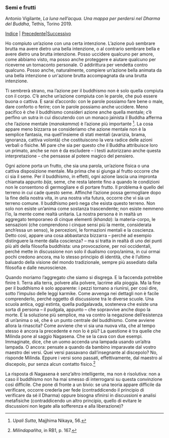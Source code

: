 <link rel="stylesheet" href="../assets/style.css">

### Semi e frutti

Antonio Vigilante, _La luna nell’acqua. Una mappa per perdersi nel Dharma del Buddha_, Tethis, Torino 2019.

[Indice](index.md) | [Precedente](intenzione.md)|[Successivo](la-ruota.md)

Ho compiuto un’azione con una certa intenzione. L’azione può sembrare brutta ma avere dietro una bella intenzione, o al contrario sembrare bella e avere dietro una brutta intenzione. Posso uccidere qualcuno per amore, come abbiamo visto, ma posso anche proteggere e aiutare qualcuno per riceverne un tornaconto personale. O addirittura per vendetta contro qualcuno. Posso anche, naturalmente, compiere un’azione bella animata da una bella intenzione o un'azione brutta accompagnata da una brutta intenzione.

Ti sembrerà strano, ma l’azione per il buddhismo non è solo quella compiuta con il corpo. C’è anche un’azione compiuta con le parole, che può essere buona o cattiva. E sarai d’accordo: con le parole possiamo fare bene o male, dare conforto o ferire; con le parole possiamo anche uccidere. Meno pacifico è che il buddhismo consideri azione anche quella mentale; c’è perfino un sutra in cui discutendo con un monaco jainista il Buddha afferma che l’azione mentale (_manokamma_) è l’azione più importante [^26]. La cosa appare meno bizzarra se consideriamo che azione mentale non è la semplice fantasia, ma quell’insieme di stati mentali (avarizia, brama, ignoranza, cattiva volontà) che costituiscono la vera radice delle azioni verbali o fisiche. Mi pare che sia per questo che il Buddha attribuisce loro un primato, anche se non è da escludere – i testi autorizzano anche questa interpretazione – che pensasse al potere magico del pensiero.

Ogni azione porta un frutto, che sia una parola, un’azione fisica o una cattiva disposizione mentale. Ma prima che si giunga al frutto occorre che ci sia il seme. Per il buddhismo, in effetti, ogni azione lascia una impronta chiamata appunto _bija_, seme, che resta latente fino a quando le condizioni non le consentono di germogliare e di portare frutto. Il problema è quello del terreno in cui cade questo seme. Affinché l’azione possa germogliare dopo la fine della nostra vita, in una nostra vita futura, occorre che vi sia un terreno comune. Il buddhismo però nega che esista questo terreno. Non solo non esiste un’anima come sostanza trascendente; non esiste nemmeno l’io, la mente come realtà unitaria. La nostra persona è in realtà un aggregato temporaneo di cinque elementi (_khanda_): la materia-corpo, le sensazioni (che comprendono i cinque sensi più la mente, considerata anch’essa un senso), le percezioni, le formazioni mentali e la coscienza. Detto così, appare una cosa abbastanza bizzarra – perché ad esempio distinguere la mente dalla coscienza? – ma si tratta in realtà di uno dei punti più alti della filosofia buddhista: una provocazione, per noi occidentali, perché mette in discussione non solo il dualismo corpo/anima, in cui ormai pochi credono ancora, ma lo stesso principio di identità, che è l’ultimo baluardo della visione del mondo tradizionale, sempre più assediato dalla filosofia e dalle neuroscienze.

Quando moriamo l’aggregato che siamo si disgrega. E la faccenda potrebbe finire lì. Terra alla terra, polvere alla polvere, lacrime alla pioggia. Ma la fine per il buddhismo è solo apparente: i pezzi tornano a riunirsi, per così dire, sotto l’impulso delle leggi karmike. Come avvenga nei dettagli non è facile comprenderlo, perché oggetto di discussione tra le diverse scuole. Una scuola antica, oggi estinta, quella pudgalavada, sosteneva che esiste una sorta di persona – il pudgala, appunto – che sopravvive anche dopo la morte. È la soluzione più semplice, ma va contro la negazione dell’esistenza di un’anima o sé, che è un punto centrale del buddhismo. Come avviene allora la rinascita? Come avviene che vi sia una nuova vita, che al tempo stesso è ancora la precedente e non lo è più? La questione è tra quelle che Milinda pone al saggio Nagasena. Che se la cava con due esempi. Immaginate, dice, che un uomo accenda una lampada usando un’altra lampada. O ancora: pensate a quando da bambino imparavate dal vostro maestro dei versi. Quei versi passavano dall’insegnante al discepolo? No, risponde Milinda. Eppure i versi sono passati, effettivamente, dal maestro al discepolo, pur senza alcun contatto fisico.[^27]

La risposta di Nagasena è senz’altro intelligente, ma non è risolutiva: non a caso il buddhismo non ha mai smesso di interrogarsi su questa convinzione così difficile. Che pone di fronte a un bivio: se una teoria appare difficile da verificare, occorre crederla per fede (contraddicendo il principio di verificare da sé il Dharma) oppure bisogna sfinirsi in discussioni e analisi metafisiche (contraddicendo un altro principio, quello di evitare le discussioni non legate alla sofferenza e alla liberazione)?

[^26]: _Upali Sutta_, Majjhima Nikaya, 56.  
[^27]: _Milindapañha_, in RB1, p. 167.

